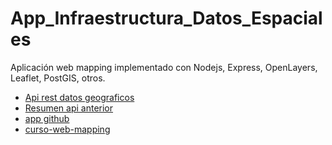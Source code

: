 # App_Infraestructura_Datos_Espaciales
Aplicación web mapping implementado con Nodejs, Express, OpenLayers, Leaflet, PostGIS, otros.


* [Api rest datos geograficos](apirest-de-datos-geograficos-con-node-y-express)
* [Resumen api anterior](https://medium.com/@pasoriano/api-rest-de-datos-geogr%C3%A1ficos-con-node-js-y-express-5242cfd400ee)
* [app github](https://github.com/sigdeletras/geoapi)
* [curso-web-mapping](https://mappinggis.com/cursos/aplicaciones-web-mapping/)
